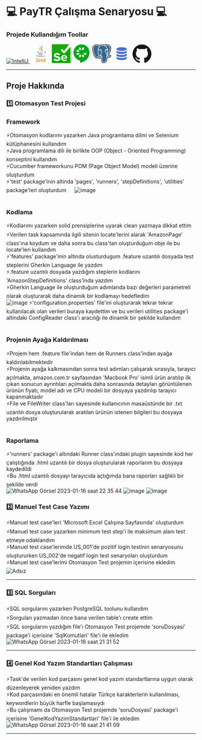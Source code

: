 # 💻 PayTR Çalışma Senaryosu 💻
### Projede Kullandığım Toollar <br> 
[<a href="https://www.jetbrains.com/idea/features/" target="_blank" rel=”noopener”> <img src="https://encrypted-tbn0.gstatic.com/images?q=tbn:ANd9GcQalKFwVDd0H7Xx8HaqWBbUmDRdrgxUoicGBZC0eIzTsww7Sev-ySXJ3in9Udv2R9CR3lo&usqp=CAU" alt="IntelliJ" width="50" height="50"/> </a>][intellij]
[<img height="50" width="50" src="https://raw.githubusercontent.com/github/explore/5b3600551e122a3277c2c5368af2ad5725ffa9a1/topics/java/java.png">][java]
[<img height="50" width="50" src="https://raw.githubusercontent.com/github/explore/5b3600551e122a3277c2c5368af2ad5725ffa9a1/topics/selenium/selenium.png">][selenium]
<img src="https://github.com/devicons/devicon/blob/master/icons/cucumber/cucumber-plain.svg" title="Cucumber" alt="Cucumber" width="50" height="50"/>
[<img width="50" src="https://raw.githubusercontent.com/github/explore/80688e429a7d4ef2fca1e82350fe8e3517d3494d/topics/postgresql/postgresql.png" />][postgresql]
[<img width="50" src="https://raw.githubusercontent.com/github/explore/80688e429a7d4ef2fca1e82350fe8e3517d3494d/topics/sql/sql.png" />][sql]
[<img height="50" width="50" src="https://raw.githubusercontent.com/github/explore/5b3600551e122a3277c2c5368af2ad5725ffa9a1/topics/github/github.png">][github]

[intellij]: https://www.jetbrains.com/idea/download/#section=windows
[java]: https://www.java.com/
[selenium]: https://www.selenium.dev/
[cucumber]: https://cucumber.io/
[postgresql]: https://www.postgresql.org/
[sql]: https://www.w3schools.com/sql/
[github]: https://github.com/FatihKamilAltun

<hr>

## Proje Hakkında
### 1️⃣ Otomasyon Test Projesi
### Framework

⚡Otomasyon kodlarımı yazarken Java programlama dilini ve Selenium kütüphanesini kullandım <br>
⚡Java programlama dili ile birlikte OOP (Object - Oriented Programming) konseptini kullandım <br>
⚡Cucumber frameworkunu POM (Page Object Model) modeli üzerine oluşturdum <br>
⚡'test' package'inin altinda 'pages', 'runners', 'stepDefinitions', 'utilities' package'leri oluşturdum
&emsp; ![image](https://user-images.githubusercontent.com/111094536/212743663-796756e4-79a1-40e2-a456-ffcda60b6d23.png) <br> <br>

### Kodlama
⚡Kodlarımı yazarken solid prensiplerine uyarak clean yazmaya dikkat ettim <br>
⚡Verilen task kapsamında ilgili sitenin locate'lerini alarak 'AmazonPage' class'ına koydum ve daha sonra bu class'tan oluşturduğum obje ile bu locate'leri kullandım <br>
⚡'features' package'inin altinda olusturdugum .feature uzantılı dosyada test steplerini Gherkin Language ile yazdım <br>
⚡.feature uzantılı dosyada yazdığım steplerin kodlarını 'AmazonStepDefinitions' class'inda yazdım <br>
⚡Gherkin Language ile oluşturduğum adımlarıda bazı değerleri parametreli olarak oluşturarak daha dinamik bir kodlamayı hedefledim <br>
![image](https://user-images.githubusercontent.com/111094536/212753751-6c8808d6-4eba-4084-8d17-0cc994c7881b.png)
⚡'configuration.properties' file'ini oluşturarak tekrar tekrar kullanılacak olan verileri buraya kaydettim ve bu verileri utilities package'i altindaki ConfigReader class'ı aracılığı ile dinamik bir şekilde kullandım <br> <br>

### Projenin Ayağa Kaldırılması
⚡Projem hem .feature file'indan hem de Runners class'indan ayağa kaldırılabilmektedir <br>
⚡Projenin ayağa kalkmasından sonra test adımları çalışarak sırasıyla, tarayıcı açılmakta, amazon.com.tr sayfasından 'Macbook Pro' isimli ürün aratılıp ilk çıkan sonucun ayrıntıları açılmakta daha sonrasında detayları görüntülenen ürünün fiyatı, model adı ve CPU modeli bir dosyaya yazdırılıp tarayıcı kapanmaktadır <br>
⚡File ve FileWriter class'ları sayesinde kullanıcının masaüstünde bir .txt uzantılı dosya oluşturularak aratılan ürünün istenen bilgileri bu dosyaya yazdırılmıştır <br> <br>

### Raporlama
⚡'runners' package'i altındaki Runner class'ındaki plugin sayesinde kod her çalıştığında .html uzantılı bir dosya oluşturularak raporlarım bu dosyaya kaydedildi <br>
⚡Bu .html uzantılı dosyayı tarayıcıda açtığımda bana raporları sağlıklı bir şekilde verdi <br>
![WhatsApp Görsel 2023-01-16 saat 22 35 44](https://user-images.githubusercontent.com/111094536/212754314-b607a803-b640-472d-9afb-a96bb6e49026.jpg)
![image](https://user-images.githubusercontent.com/111094536/212754516-d103f3c6-8176-4a6d-a8e5-b520f75603d4.png)
![image](https://user-images.githubusercontent.com/111094536/212754460-715fb746-cc55-435b-a917-bca244692912.png)



### 2️⃣ Manuel Test Case Yazımı
⚡Manuel test case'leri 'Microsoft Excel Çalışma Sayfasında' oluşturdum <br>
⚡Manuel test case yazarken minimum test step'i ile maksimum alanı test etmeye odaklandım <br>
⚡Manuel test case'lerimde US_001'de pozitif login testinin senaryosunu oluştururken US_002'de negatif login test senaryoları oluşturdum <br>
⚡Manuel test case'lerimi Otomasyon Test projemin içerisine ekledim
![Adsız](https://user-images.githubusercontent.com/111094536/212745153-db7687a0-ebbd-4b62-ac12-d3a0ad0af42c.png) 
<hr>



### 3️⃣ SQL Sorguları
⚡SQL sorgularını yazarken PostgreSQL toolunu kullandım <br>
⚡Sorguları yazmadan önce bana verilen table'ı create ettim <br>
⚡SQL sorgularını yazdığım file'ı Otomasyon Test projemde 'soruDosyasi' package'i içerisine 'SqlKomutlari' file'i ile ekledim
![WhatsApp Görsel 2023-01-16 saat 21 31 52](https://user-images.githubusercontent.com/111094536/212746099-d5cb57c6-b35a-4749-9f80-2016718c265e.jpg)
<hr>



### 4️⃣ Genel Kod Yazım Standartları Çalışması
⚡Task'de verilen kod parçasını genel kod yazım standartlarına uygun olarak düzenleyerek yeniden yazdım <br>
⚡Kod parçasındaki en önemli hatalar Türkçe karakterlerin kullanılması, keywordlerin büyük harfle başlamasıydı <br>
⚡Bu çalışmamı da Otomasyon Test projemde 'soruDosyasi' package'i içerisine 'GenelKodYazimStandartlari' file'i ile ekledim
![WhatsApp Görsel 2023-01-16 saat 21 41 09](https://user-images.githubusercontent.com/111094536/212746962-e0699a12-dc7c-4328-9ec3-94db6d6d6199.jpg)




<hr>
